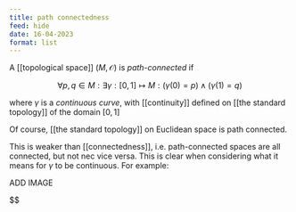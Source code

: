 ```yaml
---
title: path connectedness
feed: hide
date: 16-04-2023
format: list
---
```



A  [[topological space]] $(M, \mathcal O)$ is *path-connected* if

$$
\forall p, q\in M: \exists\gamma:[0,1]\mapsto M: (\gamma(0)=p) \land (\gamma(1)=q)
$$


where $\gamma$ is a *continuous curve*, with [[continuity]] defined on [[the standard topology]] of the domain $[0,1]$

Of course, [[the standard topology]] on Euclidean space is path connected.

This is weaker than [[connectedness]], i.e. path-connected spaces are all connected, but not nec vice versa. This is clear when considering what it means for $\gamma$ to be continuous.
For example:

ADD IMAGE



$$
